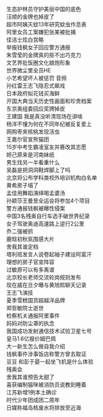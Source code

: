 生态护林员守护美丽中国的底色  
汪顺的金牌也掉皮了  
超市阿姨灭蚊13年研究蚊虫作息表  
阿里女员工案嫌犯张某被批捕  
佳洁士炫白宫略  
举报钱枫女子回应警方通报  
朱雪莹的金牌真的抠不出巧克力  
文艺界批饭圈文化娘炮形象  
世界微尘里全员HE  
小艺希望坏人被惩罚 音频  
孙红雷王志飞隐忍式飙戏  
日本政府拟花钱买海鲜  
开国大典当天历史性画面和珍贵档案  
东京奥组委回应奖牌掉皮  
王建国 我是真没听清现场在讲啥  
杨洋不懂为何在不同年纪被反复爱上  
网购枣夹核桃发现活虫  
王嘉尔官宣熊猫团  
15岁中考生霸凌室友并篡改其志愿  
妲己原来是河南妹纸  
男生找另一半看重什么  
吴磊是把洞洞鞋焊脚上了吗  
北京将公布学科类校外培训机构白名单  
黄希房子塌了  
孟佳用舞蹈演绎喝孟婆汤  
孙颖莎王曼昱全运会将参加4个项目  
警方通报钱枫被曝性侵案  
中国3名残奥自行车选手破世界纪录  
女子驾驶奥迪高速路上逆行2公里  
乔二强被抓  
鹿晗初秋氛围感大片  
舍我其谁定档  
塔利班发言人说卷起袖子建设阿富汗  
理想的房子官宣阵容  
过敏原可以有多离谱  
北京校长老师交流轮岗规则发布  
现在威在旦夕曝与黄旭熙聊天记录  
王志飞演技  
夏季雪糕国货超越洋品牌  
郑哲敏院士逝世  
检察机关通报阿里事件  
妈妈对防尘罩的执念  
我国成功发射通信技术试验卫星七号  
皇马1.6亿报价姆巴佩  
大一新生怎么做自我介绍  
钱枫事件涉事饭店称警方曾去取证  
豆豆 和彭于晏一起坐飞机是什么体验  
残奥会  
舍我其谁预告太甜了  
喜获编制猫咪被消防员说教到睡着  
江苏新增1例本土确诊  
时代少年团成团二周年  
日媒称福岛核废水将排放至近海  
